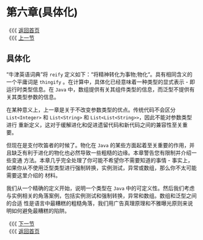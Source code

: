 # 第六章\(具体化\)

《《《 [返回首页](../../)  
《《《 [上一节](../di-wu-zhang-jin-hua-er-bu-shi-ge-ming/5.5-jie-lun.md)

## 具体化

“牛津英语词典”将 `reify` 定义如下：“将精神转化为事物;物化“。具有相同含义的一个平庸词是 `thingify` 。在计算中，具体化已经意味着一种类型的显式表示 - 即 运行时类型信息。在 `Java` 中，数组提供有关其组件类型的信息，而泛型不提供有关其类型参数的信息。

在某种意义上，上一章是关于不改变参数类型的优点。传统代码不会区分 `List<Integer>` 和 `List<String>` 和 `List<List<String>>`，因此不能对参数类型进行 重新定义，这对于缓解进化和促进遗留代码和新代码之间的兼容性至关重要。

但现在是支付吹笛者的时候了。物化在 `Java` 的某些方面起着至关重要的作用，并且缺乏有利于进化的物化也必然导致一些粗糙的边缘。本章警告您有限制并介绍一些变通 方法。本章几乎完全处理了你可能不希望你不需要知道的事情 - 事实上，如果你从不使用泛型类型进行强制转换，实例测试，异常或数组，那么你不太可能需要这里介绍的 材料。

我们从一个精确的定义开始，说明一个类型在 `Java` 中的可定义性。然后我们考虑与实例相关的角落案例，包括实例测试和强制转换，异常和数组。数组和泛型之间的合适 性是语言中最糟糕的粗糙角落，我们用广告真理原理和不雅曝光原则来说明如何避免最糟糕的陷阱。

《《《 [下一节](6.1-ke-ding-yi-lei-xing.md)  
《《《 [返回首页](../../)

